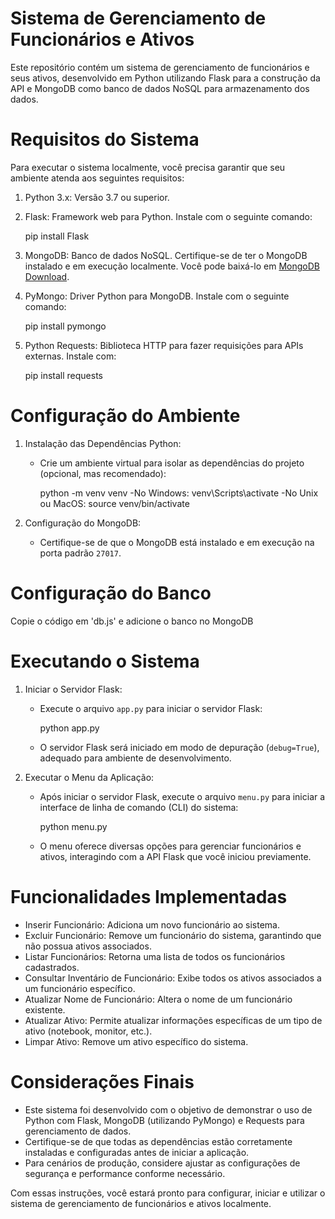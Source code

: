 # Sistema de Gerenciamento de Funcionários e Ativos

Este repositório contém um sistema de gerenciamento de funcionários e seus ativos, desenvolvido em Python utilizando Flask para a construção da API e MongoDB como banco de dados NoSQL para armazenamento dos dados.

# Requisitos do Sistema

Para executar o sistema localmente, você precisa garantir que seu ambiente atenda aos seguintes requisitos:

1. Python 3.x: Versão 3.7 ou superior.
   
2. Flask: Framework web para Python. Instale com o seguinte comando:
   
   pip install Flask
   
   
3. MongoDB: Banco de dados NoSQL. Certifique-se de ter o MongoDB instalado e em execução localmente. Você pode baixá-lo em [MongoDB Download](https://www.mongodb.com/try/download/community).
   
4. PyMongo: Driver Python para MongoDB. Instale com o seguinte comando:
   
   pip install pymongo
   

5. Python Requests: Biblioteca HTTP para fazer requisições para APIs externas. Instale com:
   
   pip install requests
   

# Configuração do Ambiente

1. Instalação das Dependências Python:
   - Crie um ambiente virtual para isolar as dependências do projeto (opcional, mas recomendado):

     python -m venv venv
     -No Windows: venv\Scripts\activate
     -No Unix ou MacOS: source venv/bin/activate


2. Configuração do MongoDB:
   - Certifique-se de que o MongoDB está instalado e em execução na porta padrão `27017`.

# Configuração do Banco

Copie o código em 'db.js' e adicione o banco no MongoDB

# Executando o Sistema

1. Iniciar o Servidor Flask:

   - Execute o arquivo `app.py` para iniciar o servidor Flask:

     python app.py

   - O servidor Flask será iniciado em modo de depuração (`debug=True`), adequado para ambiente de desenvolvimento.

2. Executar o Menu da Aplicação:

   - Após iniciar o servidor Flask, execute o arquivo `menu.py` para iniciar a interface de linha de comando (CLI) do sistema:

     python menu.py

   - O menu oferece diversas opções para gerenciar funcionários e ativos, interagindo com a API Flask que você iniciou previamente.

# Funcionalidades Implementadas

- Inserir Funcionário: Adiciona um novo funcionário ao sistema.
- Excluir Funcionário: Remove um funcionário do sistema, garantindo que não possua ativos associados.
- Listar Funcionários: Retorna uma lista de todos os funcionários cadastrados.
- Consultar Inventário de Funcionário: Exibe todos os ativos associados a um funcionário específico.
- Atualizar Nome de Funcionário: Altera o nome de um funcionário existente.
- Atualizar Ativo: Permite atualizar informações específicas de um tipo de ativo (notebook, monitor, etc.).
- Limpar Ativo: Remove um ativo específico do sistema.

# Considerações Finais

- Este sistema foi desenvolvido com o objetivo de demonstrar o uso de Python com Flask, MongoDB (utilizando PyMongo) e Requests para gerenciamento de dados.
- Certifique-se de que todas as dependências estão corretamente instaladas e configuradas antes de iniciar a aplicação.
- Para cenários de produção, considere ajustar as configurações de segurança e performance conforme necessário.

Com essas instruções, você estará pronto para configurar, iniciar e utilizar o sistema de gerenciamento de funcionários e ativos localmente.
